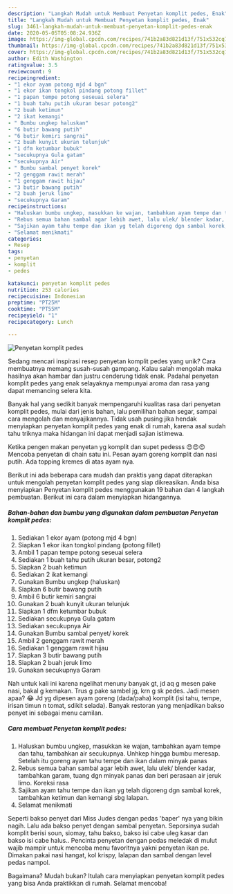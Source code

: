 ```yaml
---
description: "Langkah Mudah untuk Membuat Penyetan komplit pedes, Enak"
title: "Langkah Mudah untuk Membuat Penyetan komplit pedes, Enak"
slug: 3461-langkah-mudah-untuk-membuat-penyetan-komplit-pedes-enak
date: 2020-05-05T05:08:24.936Z
image: https://img-global.cpcdn.com/recipes/741b2a83d821d13f/751x532cq70/penyetan-komplit-pedes-foto-resep-utama.jpg
thumbnail: https://img-global.cpcdn.com/recipes/741b2a83d821d13f/751x532cq70/penyetan-komplit-pedes-foto-resep-utama.jpg
cover: https://img-global.cpcdn.com/recipes/741b2a83d821d13f/751x532cq70/penyetan-komplit-pedes-foto-resep-utama.jpg
author: Edith Washington
ratingvalue: 3.5
reviewcount: 9
recipeingredient:
- "1 ekor ayam potong mjd 4 bgn"
- "1 ekor ikan tongkol pindang potong fillet"
- "1 papan tempe potong seseuai selera"
- "1 buah tahu putih ukuran besar potong2"
- "2 buah ketimun"
- "2 ikat kemangi"
- " Bumbu ungkep haluskan"
- "6 butir bawang putih"
- "6 butir kemiri sangrai"
- "2 buah kunyit ukuran telunjuk"
- "1 dfm ketumbar bubuk"
- "secukupnya Gula gatam"
- "secukupnya Air"
- " Bumbu sambal penyet korek"
- "2 genggam rawit merah"
- "1 genggam rawit hijau"
- "3 butir bawang putih"
- "2 buah jeruk limo"
- "secukupnya Garam"
recipeinstructions:
- "Haluskan bumbu ungkep, masukkan ke wajan, tambahkan ayam tempe dan tahu, tambahkan air secukupnya. Unhkep hingga bumbu meresap. Setelah itu goreng ayam tahu tempe dan ikan dalam minyak panas"
- "Rebus semua bahan sambal agar lebih awet, lalu ulek/ blender kadar, tambahkan garam, tuang dgn minyak panas dan beri perasaan air jeruk limo. Koreksi rasa"
- "Sajikan ayam tahu tempe dan ikan yg telah digoreng dgn sambal korek, tambahkan ketimun dan kemangi sbg lalapan."
- "Selamat menikmati"
categories:
- Resep
tags:
- penyetan
- komplit
- pedes

katakunci: penyetan komplit pedes 
nutrition: 253 calories
recipecuisine: Indonesian
preptime: "PT25M"
cooktime: "PT55M"
recipeyield: "1"
recipecategory: Lunch

---
```



![Penyetan komplit pedes](https://img-global.cpcdn.com/recipes/741b2a83d821d13f/751x532cq70/penyetan-komplit-pedes-foto-resep-utama.jpg)

Sedang mencari inspirasi resep penyetan komplit pedes yang unik? Cara membuatnya memang susah-susah gampang. Kalau salah mengolah maka hasilnya akan hambar dan justru cenderung tidak enak. Padahal penyetan komplit pedes yang enak selayaknya mempunyai aroma dan rasa yang dapat memancing selera kita.

Banyak hal yang sedikit banyak mempengaruhi kualitas rasa dari penyetan komplit pedes, mulai dari jenis bahan, lalu pemilihan bahan segar, sampai cara mengolah dan menyajikannya. Tidak usah pusing jika hendak menyiapkan penyetan komplit pedes yang enak di rumah, karena asal sudah tahu triknya maka hidangan ini dapat menjadi sajian istimewa.

Ketika pengen makan penyetan yg komplit dan supet pedesss 😍😍😍 Mencoba penyetan di chain satu ini. Pesan ayam goreng komplit dan nasi putih. Ada topping kremes di atas ayam nya.


Berikut ini ada beberapa cara mudah dan praktis yang dapat diterapkan untuk mengolah penyetan komplit pedes yang siap dikreasikan. Anda bisa menyiapkan Penyetan komplit pedes menggunakan 19 bahan dan 4 langkah pembuatan. Berikut ini cara dalam menyiapkan hidangannya.

<!--inarticleads1-->

##### Bahan-bahan dan bumbu yang digunakan dalam pembuatan Penyetan komplit pedes:

1. Sediakan 1 ekor ayam (potong mjd 4 bgn)
1. Siapkan 1 ekor ikan tongkol pindang (potong fillet)
1. Ambil 1 papan tempe potong seseuai selera
1. Sediakan 1 buah tahu putih ukuran besar, potong2
1. Siapkan 2 buah ketimun
1. Sediakan 2 ikat kemangi
1. Gunakan  Bumbu ungkep (haluskan)
1. Siapkan 6 butir bawang putih
1. Ambil 6 butir kemiri sangrai
1. Gunakan 2 buah kunyit ukuran telunjuk
1. Siapkan 1 dfm ketumbar bubuk
1. Sediakan secukupnya Gula gatam
1. Sediakan secukupnya Air
1. Gunakan  Bumbu sambal penyet/ korek
1. Ambil 2 genggam rawit merah
1. Sediakan 1 genggam rawit hijau
1. Siapkan 3 butir bawang putih
1. Siapkan 2 buah jeruk limo
1. Gunakan secukupnya Garam


Nah untuk kali ini karena ngelihat menuny banyak gt, jd aq g mesen pake nasi, bakal g kemakan. Trus g pake sambel jg, krn g sk pedes. Jadi mesen apaa? 😂 Jd yg dipesen ayam goreng (dada/paha) komplit (isi tahu, tempe, irisan timun n tomat, sdikit selada). Banyak restoran yang menjadikan bakso penyet ini sebagai menu camilan. 

<!--inarticleads2-->

##### Cara membuat Penyetan komplit pedes:

1. Haluskan bumbu ungkep, masukkan ke wajan, tambahkan ayam tempe dan tahu, tambahkan air secukupnya. Unhkep hingga bumbu meresap. Setelah itu goreng ayam tahu tempe dan ikan dalam minyak panas
1. Rebus semua bahan sambal agar lebih awet, lalu ulek/ blender kadar, tambahkan garam, tuang dgn minyak panas dan beri perasaan air jeruk limo. Koreksi rasa
1. Sajikan ayam tahu tempe dan ikan yg telah digoreng dgn sambal korek, tambahkan ketimun dan kemangi sbg lalapan.
1. Selamat menikmati


Seperti bakso penyet dari Miss Judes dengan pedas &#39;baper&#39; nya yang bikin nagih. Lalu ada bakso penyet dengan sambal penyetan. Seporsinya sudah komplit berisi soun, siomay, tahu bakso, bakso isi cabe uleg kasar dan bakso isi cabe halus.. Pencinta penyetan dengan pedas meledak di mulut wajib mampir untuk mencoba menu favoritnya yakni penyetan ikan pe. Dimakan pakai nasi hangat, kol krispy, lalapan dan sambal dengan level pedas nampol. 

Bagaimana? Mudah bukan? Itulah cara menyiapkan penyetan komplit pedes yang bisa Anda praktikkan di rumah. Selamat mencoba!
